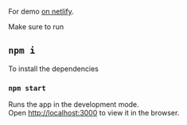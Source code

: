 ﻿For demo [on netlify](bahruz-weather-app.netlify.com).

Make sure to run

## `npm i`

To install the dependencies 

### `npm start`

Runs the app in the development mode.<br />
Open [http://localhost:3000](http://localhost:3000) to view it in the browser.